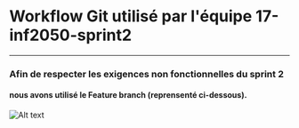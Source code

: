# Workflow Git utilisé par l'équipe 17-inf2050-sprint2
___



### Afin de respecter les exigences non fonctionnelles du sprint 2

#### nous avons utilisé le Feature branch (reprensenté ci-dessous).


![Alt text][id1]


[id1]:https://www.nobledesktop.com/image/gitresources/git-branches-merge.png









